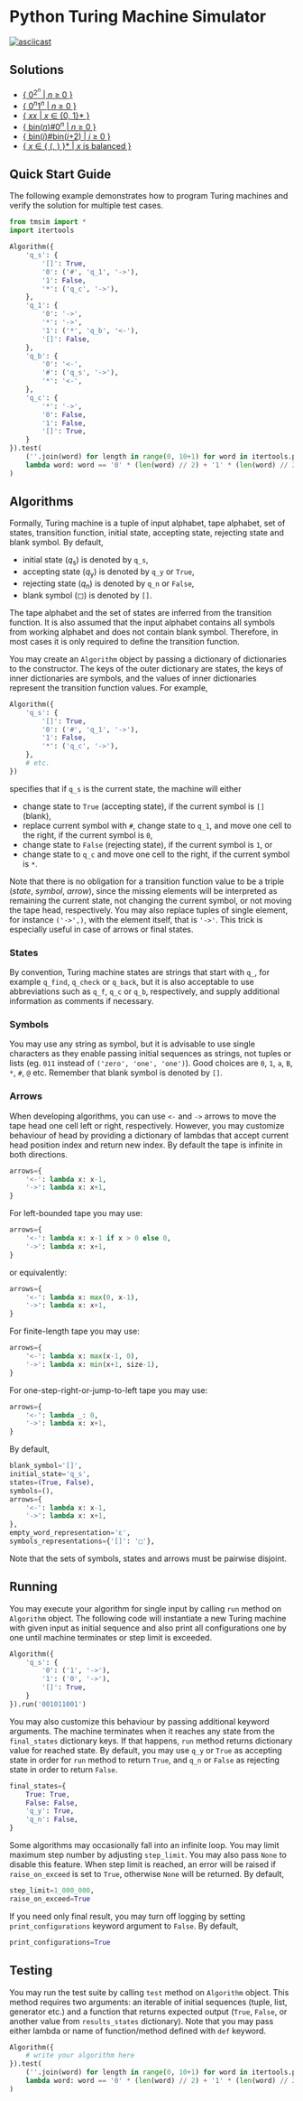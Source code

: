# Python Turing Machine Simulator
[![asciicast](https://asciinema.org/a/Eyi6GLepf56PSUZCJVBDoCjIM.svg)](https://asciinema.org/a/Eyi6GLepf56PSUZCJVBDoCjIM)

## Solutions
* [{ 0<sup>2<sup>*n*</sup></sup> | *n* &ge; 0 }](example_02n.py)
* [{ 0<sup>*n*</sup>1<sup>*n*</sup> | *n* &ge; 0 }](example_0n1n.py)
* [{ *xx* | *x* &isin; {0, 1}* }](example_xx.py)
* [{ bin(*n*)#0<sup>*n*</sup> | *n* &ge; 0 }](example_bin(n)0n.py)
* [{ bin(*i*)#bin(*i*+2) | *i* &ge; 0 }](example_bin(i)bin(i2).py)
* [{ *x* &isin; { (, ) }* | *x* is balanced }](example_brackets.py)

## Quick Start Guide
The following example demonstrates how to program Turing machines and verify the solution for multiple test cases.
```python
from tmsim import *
import itertools

Algorithm({
    'q_s': {
        '[]': True,
        '0': ('#', 'q_1', '->'),
        '1': False,
        '*': ('q_c', '->'),
    },
    'q_1': {
        '0': '->',
        '*': '->',
        '1': ('*', 'q_b', '<-'),
        '[]': False,
    },
    'q_b': {
        '0': '<-',
        '#': ('q_s', '->'),
        '*': '<-',
    },
    'q_c': {
        '*': '->',
        '0': False,
        '1': False,
        '[]': True,
    }
}).test(
    (''.join(word) for length in range(0, 10+1) for word in itertools.product('01', repeat=length)),
    lambda word: word == '0' * (len(word) // 2) + '1' * (len(word) // 2)
)
```

## Algorithms
Formally, Turing machine is a tuple of input alphabet, tape alphabet, set of states, transition function, initial state, accepting state, rejecting state and blank symbol. By default,
* initial state (*q*<sub>s</sub>) is denoted by `q_s`, 
* accepting state (*q*<sub>y</sub>) is denoted by `q_y` or `True`,
* rejecting state (*q*<sub>n</sub>) is denoted by `q_n` or `False`,
* blank symbol (&EmptySmallSquare;) is denoted by `[]`.

The tape alphabet and the set of states are inferred from the transition function. It is also assumed that the input alphabet contains all symbols from working alphabet and does not contain blank symbol. Therefore, in most cases it is only required to define the transition function.

You may create an `Algorithm` object by passing a dictionary of dictionaries to the constructor. The keys of the outer dictionary are states, the keys of inner dictionaries are symbols, and the values of inner dictionaries represent the transition function values. For example,
```python
Algorithm({
    'q_s': {
        '[]': True,
        '0': ('#', 'q_1', '->'),
        '1': False,
        '*': ('q_c', '->'),
    },
    # etc.
})
```
specifies that if `q_s` is the current state, the machine will either
* change state to `True` (accepting state), if the current symbol is `[]` (blank),
* replace current symbol with `#`, change state to `q_1`, and move one cell to the right, if the current symbol is `0`,
* change state to `False` (rejecting state), if the current symbol is `1`, or
* change state to `q_c` and move one cell to the right, if the current symbol is `*`.

Note that there is no obligation for a transition function value to be a triple (*state*, *symbol*, *arrow*), since the missing elements will be interpreted as remaining the current state, not changing the current symbol, or not moving the tape head, respectively. You may also replace tuples of single element, for instance `('->',)`, with the element itself, that is `'->'`. This trick is especially useful in case of arrows or final states.

### States
By convention, Turing machine states are strings that start with `q_`, for example `q_find`, `q_check` or `q_back`, but it is also acceptable to use abbreviations such as `q_f`, `q_c` or `q_b`, respectively, and supply additional information as comments if necessary.

### Symbols 
You may use any string as symbol, but it is advisable to use single characters as they enable passing initial sequences as strings, not tuples or lists (eg. `011` instead of `('zero', 'one', 'one')`). Good choices are `0`, `1`, `a`, `B`, `*`, `#`, `@` etc. Remember that blank symbol is denoted by `[]`.

### Arrows
When developing algorithms, you can use `<-` and `->` arrows to move the tape head one cell left or right, respectively. However, you may customize behaviour of head by providing a dictionary of lambdas that accept current head position index and return new index. By default the tape is infinite in both directions.
```python
arrows={
    '<-': lambda x: x-1,
    '->': lambda x: x+1,
}
```
For left-bounded tape you may use:
```python
arrows={
    '<-': lambda x: x-1 if x > 0 else 0,
    '->': lambda x: x+1,
}
```
or equivalently:
```python
arrows={
    '<-': lambda x: max(0, x-1),
    '->': lambda x: x+1,
}
```
For finite-length tape you may use:
```python
arrows={
    '<-': lambda x: max(x-1, 0),
    '->': lambda x: min(x+1, size-1),
}
```
For one-step-right-or-jump-to-left tape you may use:
```python
arrows={
    '<-': lambda _: 0,
    '->': lambda x: x+1,
}
```

By default,
```python
blank_symbol='[]',
initial_state='q_s',      
states=(True, False),
symbols=(),
arrows={
    '<-': lambda x: x-1,
    '->': lambda x: x+1,
},
empty_word_representation='ε',
symbols_representations={'[]': '□'},  
```
Note that the sets of symbols, states and arrows must be pairwise disjoint.

## Running
You may execute your algorithm for single input by calling `run` method on `Algorithm` object. The following code will instantiate a new Turing machine with given input as initial sequence and also print all configurations one by one until machine terminates or step limit is exceeded.
```python
Algorithm({
    'q_s': {
        '0': ('1', '->'),
        '1': ('0', '->'),
        '[]': True,
    }
}).run('001011001')
```
You may also customize this behaviour by passing additional keyword arguments. The machine terminates when it reaches any state from the `final_states` dictionary keys. If that happens, `run` method returns dictionary value for reached state. By default, you may use `q_y` or `True` as accepting state in order for `run` method to return `True`, and `q_n` or `False` as rejecting state in order to return `False`.
```python
final_states={
    True: True,
    False: False,
    'q_y': True,
    'q_n': False,
}
```

Some algorithms may occasionally fall into an infinite loop.
You may limit maximum step number by adjusting `step_limit`. You may also pass `None` to disable this feature.
When step limit is reached, an error will be raised if `raise_on_exceed` is set to `True`, otherwise `None` will be returned. By default,
```python
step_limit=1_000_000,
raise_on_exceed=True
```

If you need only final result, you may turn off logging by setting `print_configurations` keyword argument to `False`. By default,
```python
print_configurations=True
```

## Testing
You may run the test suite by calling `test` method on `Algorithm` object. This method requires two arguments: an iterable of initial sequences (tuple, list, generator etc.) and a function that returns expected output (`True`, `False`, or another value from `results_states` dictionary). Note that you may pass either lambda or name of function/method defined with `def` keyword.
```python
Algorithm({
    # write your algorithm here
}).test(
    (''.join(word) for length in range(0, 10+1) for word in itertools.product('01', repeat=length)),
    lambda word: word == '0' * (len(word) // 2) + '1' * (len(word) // 2)
)
```
